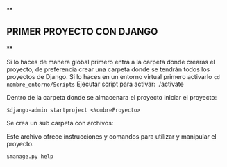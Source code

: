 **

## PRIMER PROYECTO CON DJANGO

**


Si lo haces de manera global primero entra a la carpeta donde crearas el proyecto, de preferencia crear una carpeta donde se tendrán todos los proyectos de Django.
Si lo haces en un entorno virtual primero activarlo `cd nombre_entorno/Scripts`
Ejecutar script para activar:
    ./activate


Dentro de la carpeta donde se almacenara el proyecto iniciar el proyecto:

    $django-admin startproject <NombreProyecto>

Se crea un sub carpeta con archivos:

<imagen>

Este archivo ofrece instrucciones y comandos para utilizar y manipular el proyecto.

`$manage.py help`

